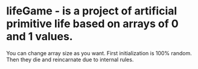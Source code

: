 # lifeGame - is a project of artificial primitive life based on arrays of 0 and 1 values.
You can change array size as you want. First initialization is 100% random. Then they die and reincarnate due to internal rules. 
